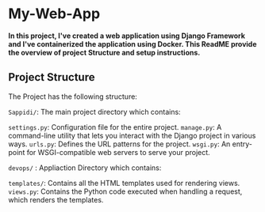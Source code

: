 # My-Web-App

**In this project, I've created a web application using Django Framework and I've containerized the application using Docker. This ReadME provide the overview of project Structure and setup instructions.**

## Project Structure 

The Project has the following structure:

`Sappidi/`: The main project directory which contains:

   `settings.py`: Configuration file for the entire project.
   `manage.py`: A command-line utility that lets you interact with the Django project in various ways.
   `urls.py`: Defines the URL patterns for the project.
   `wsgi.py`: An entry-point for WSGI-compatible web servers to serve your project.

`devops/` : Appliaction Directory which contains:

   `templates/`: Contains all the HTML templates used for rendering views.
   `views.py`: Contains the Python code executed when handling a request, which renders the templates.
